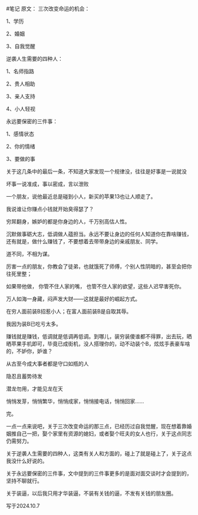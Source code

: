 #笔记 
原文：
三次改变命运的机会：

1、学历

2、婚姻

3、自我觉醒

逆袭人生需要的四种人：

1、名师指路

2、贵人相助

3、亲人支持

4、小人轻视

永远要保密的三件事：

1、感情状态

2、你的情绪

3、要做的事

关于这几条中的最后一条，不知道大家发现一个规律没，往往是好事是一说就没

坏事一说准成，事以密成，言以泄败

一个朋友，说他最近总是碰到小人，新买的苹果13也让人顺走了。

我说谁让你赚点小钱就开始臭得瑟了？

穷屌翻身，嫉妒的都是你身边的人，千万别高估人性。

沉默做事砺大志，低调做人蕴担当。永远不要让身边的任何人知道你在靠啥赚钱，还有就是，做什么赚钱了，不要想着去带带身边的亲戚朋友、同学。

道不同，不相为谋。

厉害一点的朋友，你教会了徒弟，也就饿死了师傅，个别人性阴暗的，甚至会把你往死里整；

如果带他做， 你管不住人家的嘴， 也管不住人家的欲望，这些人迟早害死你。

万人如海一身藏，闷声发大财——这就是最好的崛起方式。

在穷人面前装B招惹小人；在富人面前装B是自取其辱。

我因为装B已吃亏太多。

赚钱就是赚钱，低调就是低调再低调。到哪儿，装穷装傻谁都不得罪，出去玩，晒晒苹果手机即可，毕竟已成街机，没人搭理你的，动不动装个B，炫炫手表豪车啥的，不妒你，妒谁？

从古至今成大事者都是守口如瓶的人

隐忍且蓄势待发

潜龙勿用，才能见龙在天

悄悄发芽，悄悄繁华，悄悄成家，悄悄接电话，悄悄回家……

完。

一点一点来说吧，关于三次改变命运的那三点，已经历过自我觉醒，现在想着靠婚姻推自己一把，娶个家里有资源的媳妇，或者娶个旺夫的女人也行，关于这点同志仍需努力。

关于逆袭人生需要的四种人，这类有关人和方面的，碰上了就是碰上了，关于这点我没什么好说的。

关于永远要保密的三件事，文中提到的三件事更多的是面对面交谈时才会提到的，坚持不聊就行。

关于装逼，以后我只用才华装逼，不装有关钱的逼，不发有关钱的朋友圈。

写于2024.10.7